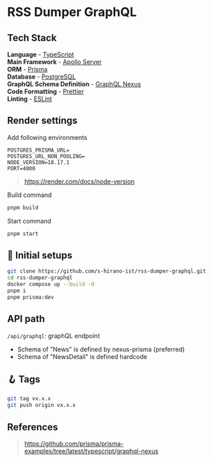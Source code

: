 # RSS Dumper GraphQL

## Tech Stack

**Language** - [TypeScript](https://www.typescriptlang.org/)  
**Main Framework** - [Apollo Server](https://www.apollographql.com/docs/apollo-server/)  
**ORM** - [Prisma](https://www.prisma.io/docs/)  
**Database** - [PostgreSQL](https://www.postgresql.org/docs/)  
**GraphQL Schema Definition** - [GraphQL Nexus](https://nexusjs.org/docs/)  
**Code Formatting** - [Prettier](https://prettier.io/)  
**Linting** - [ESLint](https://eslint.org)

## Render settings

Add following environments

```env
POSTGRES_PRISMA_URL=
POSTGRES_URL_NON_POOLING=
NODE_VERSION=18.17.1
PORT=4000
```

> https://render.com/docs/node-version

Build command

```bash
pnpm build
```

Start command

```bash
pnpm start
```

## 🍾 Initial setups

```bash
git clone https://github.com/s-hirano-ist/rss-dumper-graphql.git
cd rss-dumper-graphql
docker compose up --build -d
pnpm i
pnpm prisma:dev
```

## API path

`/api/graphql`: graphQL endpoint

- Schema of "News" is defined by nexus-prisma (preferred)
- Schema of "NewsDetail" is defined hardcode

## 🪝 Tags

```bash
git tag vx.x.x
git push origin vx.x.x
```

## References

> https://github.com/prisma/prisma-examples/tree/latest/typescript/graphql-nexus
